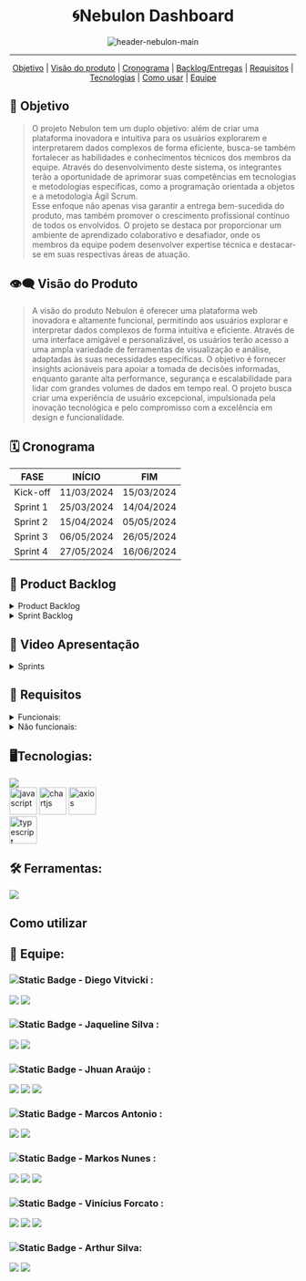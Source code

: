 <h1 align="center">🌀Nebulon Dashboard</h1>
   <p align="center">
   <image alt="header-nebulon-main" src="https://github.com/Byte-Boost/Nebulon/assets/105757405/83d8f809-9dc4-470e-97c3-81449c6ffdf5"/>   
   </p>
<hr>    
  <p align="center">
     <a href ="#objetivo">Objetivo</a>  |
     <a href ="#visão-do-produto">Visão do produto</a>  |
     <a href ="#cronograma">Cronograma</a>  |
     <a href ="#backlog--entregas">Backlog/Entregas</a>  |
     <a href ="#requisitos">Requisitos</a>  |
     <a href ="#tecnologias">Tecnologias</a>  |
     <a href ="#como-usar">Como usar</a>   |
     <a href ="#equipe">Equipe</a>
   </p>


<span id="objetivo">
   
## :dart: Objetivo 
<blockquote>O projeto Nebulon tem um duplo objetivo: além de criar uma plataforma inovadora e intuitiva para os usuários explorarem e interpretarem dados complexos de forma eficiente, busca-se também fortalecer as habilidades e conhecimentos técnicos dos membros da equipe. Através do desenvolvimento deste sistema, os integrantes terão a oportunidade de aprimorar suas competências em tecnologias e metodologias específicas, como a programação orientada a objetos e a metodologia Ágil Scrum.<br> Esse enfoque não apenas visa garantir a entrega bem-sucedida do produto, mas também promover o crescimento profissional contínuo de todos os envolvidos. O projeto se destaca por proporcionar um ambiente de aprendizado colaborativo e desafiador, onde os membros da equipe podem desenvolver expertise técnica e destacar-se em suas respectivas áreas de atuação.</blockquote>

<span id="visão-do-produto">
   
## :eye_speech_bubble: Visão do Produto   
<blockquote>A visão do produto Nebulon é oferecer uma plataforma web inovadora e altamente funcional, permitindo aos usuários explorar e interpretar dados complexos de forma intuitiva e eficiente. Através de uma interface amigável e personalizável, os usuários terão acesso a uma ampla variedade de ferramentas de visualização e análise, adaptadas às suas necessidades específicas. O objetivo é fornecer insights acionáveis para apoiar a tomada de decisões informadas, enquanto garante alta performance, segurança e escalabilidade para lidar com grandes volumes de dados em tempo real. O projeto busca criar uma experiência de usuário excepcional, impulsionada pela inovação tecnológica e pelo compromisso com a excelência em design e funcionalidade.</blockquote>

<span id="cronograma">  
   
## :spiral_calendar: Cronograma  
| FASE | INÍCIO | FIM |
| --- | --- | --- |
| Kick-off | 11/03/2024 | 15/03/2024 |
| Sprint 1 | 25/03/2024 | 14/04/2024 |
| Sprint 2 | 15/04/2024 | 05/05/2024 |
| Sprint 3 | 06/05/2024 | 26/05/2024 |
| Sprint 4 | 27/05/2024 | 16/06/2024 |

<span id="backlog--entregas">
   
## :pushpin: Product Backlog

<details>
 <summary>Product Backlog</summary>
   
| Rank | Prioridade | US | Requisito Funcional | Estimativa (horas) | Sprint | Critério de aceitação |
| --- | --- | --- | --- | --- | --- | --- |
| 1 | Alta | Eu, enquanto usuário administrador desejo efetuar os inputs dos dados sobre vendas, comissões, clientes e produtos. | RF#01 | 8 | 1 | Como usuário administrador, devo ser capaz de inserir dados de vendas, comissões, clientes e produtos no sistema. |
| 2 | Alta | Eu, enquanto usuário administrador, preciso armazenar logins e cadastros no sistema | RF#02 | 8 | 1 | Como usuário administrador, devo ser capaz de armazenar informações de login e cadastros no sistema. |
| 3 | Alta | Eu, enquanto usuário administrador desejo poder editar ou cadastrar faixas de comissão. | RF#03 | 10 | 1 | Como usuário administrador, devo ter a capacidade de editar ou cadastrar faixas de comissão. |
| 4 | Média | Eu, enquanto usuário desejo poder acessar a plataforma através de login e senha | RF#04 | 8 | 1 | Como usuário, devo poder acessar a plataforma usando login e senha. |
| 5 | Alta | Eu, enquanto usuário padrão desejo visualizar em um painel informações sobre comissões em diversas categorias existentes. | RF#05 | 6 | 1 | Como usuário padrão, devo poder visualizar informações sobre comissões em várias categorias em um painel. |
| 6 | Média | Eu, enquanto usuário administrador/padrão desejo poder editar ou cadastrar clientes. | RF#06 | 8 | 2 | Como usuário administrador ou padrão, devo poder editar ou cadastrar clientes. |
| 7 | Média | Eu, enquanto usuário administrador/padrão desejo poder editar ou cadastrar produtos. | RF#07 | 8 | 2 | Como usuário administrador ou padrão, devo poder editar ou cadastrar produtos. |
| 8 | Alta | Eu, enquanto usuário desejo que haja diferenças entre permissões de acesso entre usuário padrão e administrador | RF#01 | 5 | 2 | Como usuário, deve haver diferenças de permissões de acesso entre os tipos de usuário padrão e administrador. |
| 9 | Média | Eu, enquanto usuário administrador desejo ter uma visão ampla sobre os dados de vendas e comissões | RF#02 | 8 | 2 | Como usuário administrador, devo ter uma visão abrangente dos dados de vendas e comissões. |
| 10 | Baixa | Eu, enquanto usuário administrador desejo cadastrar novos usuários padrão. | RF#03 | 8 | 2 | Como usuário administrador, devo ser capaz de cadastrar novos usuários padrão. |
| 11 | Alta | Eu, enquanto usuário administrador/padrão desejo filtrar as exibições de dados sobre vendas e comissões entre as categorias disponíveis. | RF#01 | 8 | 3 | Como usuário administrador ou padrão, devo poder filtrar exibições de dados sobre vendas e comissões entre as categorias disponíveis. |
| 12 | Baixa | Eu, enquanto usuário administrador/padrão desejo poder exportar relatórios em formatos variados(PDF, XLXS, CSV) | RF#02 | 8 | 3 | Como usuário administrador ou padrão, devo poder exportar relatórios em vários formatos, como PDF, XLSX e CSV. |
| 13 | Média | Eu, enquanto usuário padrão desejo ter um sistema de incentivo individual ou geral para que haja alguma competitividade saudável dentro da equipe. | RF#01 | 20 | 4 | Como usuário padrão, devo ter um sistema de incentivo individual ou geral para promover uma competição saudável na equipe. |
| 14 | Baixa | Eu, enquanto usuário desejo poder recuperar e/ou gerar uma nova senha caso necessário. | RF#02 | 6 | 4 | Como usuário, devo poder recuperar ou gerar uma nova senha, se necessário. |
   
</details>

<details>
 <summary>Sprint Backlog</summary>
   
| Rank | Prioridade | Requisito | Tarefa |
| --- | --- | --- | --- |
| 1 | Alta | RF#01 | Desenvolvimento de interface gráfica para input de arquivos xlsx. |
| 1 | Alta | RF#01 | Desenvolvimento do backend para input de arquivos xlsx. |
| 1 | Alta | RF#01 | Desenvolvimento do banco de dados para armazenamento dos dados recebidos por xlsx. |
| 1 | Alta | RF#01 | Integração entre interface gráfica, backend e banco de dados. |
| 2 | Alta | RF#02 | Criação de pré cadastros de usuário, clientes e vendedores. |
| 2 | Alta | RF#02 | Integração dos dados com banco de dados. |
| 3 | Alta | RF#03 | Desenvolvimento da interface gráfica para edição das faixas de comissão |
| 3 | Alta | RF#03 | Desenvolvimento da lógica para edição das faixas de comissão |
| 3 | Alta | RF#03 | Integração da lógica com interface gráfica. |
| 4 | Média | RF#04 | Desenvolvimento de interface gráfica para acesso à plataforma. |
| 4 | Média | RF#04 | Desenvolvimento da lógica para acessar a plataforma através de login e senha. |
| 4 | Média | RF#04 | Integração da interface gráfica com o backend para acesso à plataforma. |
| 5 | Alta | RF#05 | Desenvolvimento da interface gráfica para visualização e navegação. |
| 5 | Alta | RF#05 | Desenvolvimento do backend para visualização e navegação no painel. |
| 5 | Alta | RF#05 | Integração da lógica com interface gráfica. |

</details>

## 🎥 Video Apresentação
<!--<strong>Para assistir a nossa apresentação clique no <a href="">Link</a></strong>-->

<details>
 <summary>Sprints</summary>
  
## Sprint 1   
![sprint1](https://github.com/Byte-Boost/Nebulon/assets/125148142/cfc59894-40f9-4ac6-9730-109b8dea6a1e)


<!--<image alt="sprint1gif" src=""/>-->


## Sprint 2
| Tarefa | Prioridade | Status |
| --- | --- | --- |

<!--<image alt="sprint2gif" src=""/>-->

## Sprint 3
| Tarefa | Prioridade | Status |
| --- | --- | --- |

<!--<image alt="sprint3gif" src=""/>-->


## Sprint 4
| Tarefa | Prioridade | Status |
| --- | --- | --- |

<!--<image alt="sprint4gif" src=""/>-->

</details>

   
<span id="requisitos">
   
## 🔎 Requisitos
<details>
   <summary>Funcionais:</summary>
   <ul>
      <li>Desenvolver uma interface para upload de vendas.</li>
      <li>Calcular as comissões dos vendedores com base nos diferentes tipos de venda e nos planos de remuneração associados.</li>
      <li>Desenvolver um dashboard de comissões de vendas que apresente as informações de forma clara e intuitiva.</li>
      <li>Desenvolvimento de funcionalidades de filtragem e segmentação para os gráficos, permitindo aos usuários explorar os dados de comissões de vendas com mais detalhes.   </li>
      <li>Implementação de gráficos e visualizações de dados para análise de desempenho de vendas.</li>
   </ul>
</details>
<details>
   <summary>Não funcionais:</summary>
   <ul>
      <li>Documentação API – Application Programming Interface.</li>
      <li>Modelagem de Banco de Dados ou Arquivo de dados.</li>
      <li>Garantia de desempenho e escalabilidade do sistema, mesmo com grandes volumes de dados de vendas e usuários simultâneos.</li>
      <li>Interface responsiva e amigável para facilitar o acesso e a utilização do dashboard em diferentes dispositivos e tamanhos de tela.</li>
   </ul>
</details>
   
<span id="tecnologias">
   
## 🖥️Tecnologias:
   <a href="https://skillicons.dev">
    <img src="https://skillicons.dev/icons?i=html,css,nodejs,react,nextjs,tailwind,mysql,express,sequelize&perline=3">
   </a>
   <br>
   <img src="https://github.com/Byte-Boost/Nebulon/assets/76211125/3b5defa2-cfa2-437d-8e41-1a7a7f9ba0eb" alt="javascript" height="48">
   <img src="https://github.com/Byte-Boost/Nebulon/assets/76211125/d5fed3d1-d157-4f0b-a334-ba7eecc7c43a" alt="chartjs" height="48">
   <img src="https://github.com/Byte-Boost/Nebulon/assets/76211125/d1cb998e-806c-4145-a9c9-9faf028ede45" alt="axios" height="48">
   <br>
   <img src="https://github.com/Byte-Boost/Nebulon/assets/76211125/286ca07c-d34f-4c48-b83a-84bbe776b7f3" alt="typescript" height="48">

## 🛠️ Ferramentas:
  <a href="https://skillicons.dev">
    <img src="https://skillicons.dev/icons?i=vscode,github,figma&perline=3">
  </a>
<span id="como-usar">
   
## Como utilizar


<span id="equipe">
   
## 👥 Equipe:
   ### ![Static Badge](https://img.shields.io/badge/Product_Owner-219ebc) - Diego Vitvicki :
   [<img src="https://img.shields.io/badge/LinkedIn-0077B5?style=for-the-badge&logo=linkedin&logoColor=white">](https://www.linkedin.com/in/diegovitvicki/)
   [<img src="https://img.shields.io/badge/GitHub-171515?style=for-the-badge&logo=github&logoColor=white">](https://github.com/dievit)

  
   ### ![Static Badge](https://img.shields.io/badge/Scrum_Master-red) - Jaqueline Silva : 
   [<img src="https://img.shields.io/badge/LinkedIn-0077B5?style=for-the-badge&logo=linkedin&logoColor=white">](
   https://www.linkedin.com/in/jaqueline-maria-fran%C3%A7a-veloso-silva/)
   [<img src="https://img.shields.io/badge/GitHub-171515?style=for-the-badge&logo=github&logoColor=white">](https://github.com/jaquemfvs)
   

   ### ![Static Badge](https://img.shields.io/badge/Dev_Team-brightgreen) - Jhuan Araújo : 
   [<img src="https://img.shields.io/badge/LinkedIn-0077B5?style=for-the-badge&logo=linkedin&logoColor=white">](
   https://www.linkedin.com/in/jhuan-araújo-de-souza-372233230)
   [<img src="https://img.shields.io/badge/GitHub-171515?style=for-the-badge&logo=github&logoColor=white">](https://github.com/TheRabbitDev)
   [<img src="https://img.shields.io/badge/Instagram-E4405F?style=for-the-badge&logo=instagram&logoColor=white">](https://www.instagram.com/_hollow.rabbit_)


   ###  ![Static Badge](https://img.shields.io/badge/Dev_Team-brightgreen) - Marcos Antonio : 
   [<img src="https://img.shields.io/badge/LinkedIn-0077B5?style=for-the-badge&logo=linkedin&logoColor=white">](
   https://www.linkedin.com/in/marcos-antonio-329449268)
   [<img src="https://img.shields.io/badge/GitHub-171515?style=for-the-badge&logo=github&logoColor=white">](https://github.com/oOutroMarcos)


   ###  ![Static Badge](https://img.shields.io/badge/Dev_Team-brightgreen) - Markos Nunes : 
   [<img src="https://img.shields.io/badge/LinkedIn-0077B5?style=for-the-badge&logo=linkedin&logoColor=white">](https://linkedin.com/in/markos-vinícius-nunes-230448268)
   [<img src="https://img.shields.io/badge/GitHub-171515?style=for-the-badge&logo=github&logoColor=white">](https://github.com/MarkVN2)
   [<img src="https://img.shields.io/badge/Instagram-E4405F?style=for-the-badge&logo=instagram&logoColor=white">](https://www.instagram.com/markos_vn2)


   ### ![Static Badge](https://img.shields.io/badge/Dev_Team-brightgreen) - Vinícius Forcato : 
   [<img src="https://img.shields.io/badge/LinkedIn-0077B5?style=for-the-badge&logo=linkedin&logoColor=white">](https://www.linkedin.com/in/vinícius-felipe-forcato-789462268)
   [<img src="https://img.shields.io/badge/GitHub-171515?style=for-the-badge&logo=github&logoColor=white">](https://github.com/nininhosam)
   [<img src="https://img.shields.io/badge/Instagram-E4405F?style=for-the-badge&logo=instagram&logoColor=white">](https://www.instagram.com/nao_sou_felps)


   ### ![Static Badge](https://img.shields.io/badge/Dev_Team-brightgreen) - Arthur Silva: 
   [<img src="https://img.shields.io/badge/LinkedIn-0077B5?style=for-the-badge&logo=linkedin&logoColor=white">](https://br.linkedin.com/in/arthur-sousa-3287391b1)
   [<img src="https://img.shields.io/badge/GitHub-171515?style=for-the-badge&logo=github&logoColor=white">](https://github.com/Meowo2)
